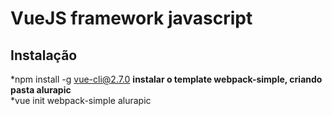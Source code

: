 # VueJS framework javascript
## Instalação
*npm install -g vue-cli@2.7.0
<b>instalar o template webpack-simple, criando pasta alurapic</b><br>
*vue init webpack-simple alurapic 

